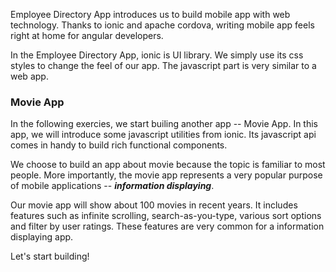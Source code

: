 Employee Directory App introduces us to build mobile app with web technology. Thanks to ionic and apache cordova, writing mobile 
app feels right at home for angular developers. 

In the Employee Directory App, ionic is UI library. We simply use its css styles to change the feel of our app. The javascript part 
is very similar to a web app.

### Movie App

In the following exercies, we start builing another app -- Movie App. In this app, we will introduce some javascript utilities from 
ionic. Its javascript api comes in handy to build rich functional components.

We choose to build an app about movie because the topic is familiar to most people. More importantly, the movie app represents a very 
popular purpose of mobile applications -- ***information displaying***. 

Our movie app will show about 100 movies in recent years. It includes features such as infinite scrolling, search-as-you-type, various 
sort options and filter by user ratings. These features are very common for a information displaying app. 

Let's start building!


